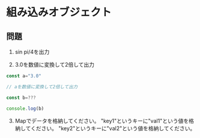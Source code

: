 # 組み込みオブジェクト

## 問題

1. sin pi/4を出力

2. 3.0を数値に変換して2倍して出力

```js
const a="3.0"

// aを数値に変換して2倍して出力

const b=???

console.log(b)
```

3. Mapでデータを格納してください。
"key1"というキーに"val1"という値を格納してください。
"key2"というキーに"val2"という値を格納してください。
